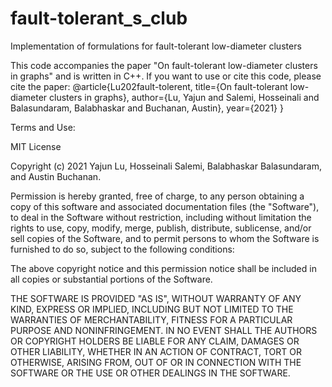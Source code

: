 # fault-tolerant_s_club
Implementation of formulations for fault-tolerant low-diameter clusters

This code accompanies the paper "On fault-tolerant low-diameter clusters in graphs" and is written in C++. If you want to use or cite this code, please cite the paper: 
@article{Lu202fault-tolerent, 
title={On fault-tolerant low-diameter clusters in graphs}, 
author={Lu, Yajun and Salemi, Hosseinali and Balasundaram, Balabhaskar and Buchanan, Austin}, 
year={2021}
}

Terms and Use:

MIT License

Copyright (c) 2021 Yajun Lu, Hosseinali Salemi, Balabhaskar Balasundaram, and Austin Buchanan.

Permission is hereby granted, free of charge, to any person obtaining a copy of this software and associated documentation files (the "Software"), to deal in the Software without restriction, including without limitation the rights to use, copy, modify, merge, publish, distribute, sublicense, and/or sell copies of the Software, and to permit persons to whom the Software is furnished to do so, subject to the following conditions:

The above copyright notice and this permission notice shall be included in all copies or substantial portions of the Software.

THE SOFTWARE IS PROVIDED "AS IS", WITHOUT WARRANTY OF ANY KIND, EXPRESS OR IMPLIED, INCLUDING BUT NOT LIMITED TO THE WARRANTIES OF MERCHANTABILITY, FITNESS FOR A PARTICULAR PURPOSE AND NONINFRINGEMENT. IN NO EVENT SHALL THE AUTHORS OR COPYRIGHT HOLDERS BE LIABLE FOR ANY CLAIM, DAMAGES OR OTHER LIABILITY, WHETHER IN AN ACTION OF CONTRACT, TORT OR OTHERWISE, ARISING FROM, OUT OF OR IN CONNECTION WITH THE SOFTWARE OR THE USE OR OTHER DEALINGS IN THE SOFTWARE.
